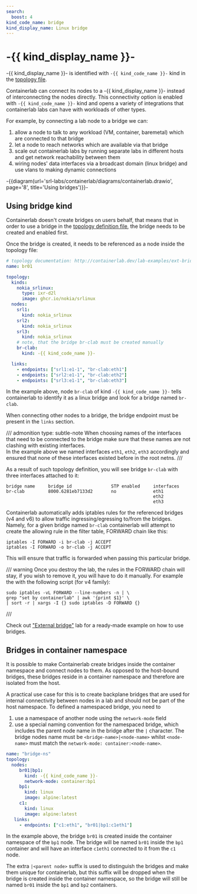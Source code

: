 ```yaml
---
search:
  boost: 4
kind_code_name: bridge
kind_display_name: Linux bridge
---
```

<script type="text/javascript" src="https://viewer.diagrams.net/js/viewer-static.min.js" async></script>

# -{{ kind_display_name }}-
-{{ kind_display_name }}- is identified with `-{{ kind_code_name }}-` kind in the [topology file](../topo-def-file.md).

Containerlab can connect its nodes to a -{{ kind_display_name }}- instead of interconnecting the nodes directly. This connectivity option is enabled with `-{{ kind_code_name }}-` kind and opens a variety of integrations that containerlab labs can have with workloads of other types.

For example, by connecting a lab node to a bridge we can:

1. allow a node to talk to any workload (VM, container, baremetal) which are connected to that bridge
2. let a node to reach networks which are available via that bridge
3. scale out containerlab labs by running separate labs in different hosts and get network reachability between them
4. wiring nodes' data interfaces via a broadcast domain (linux bridge) and use vlans to making dynamic connections

-{{diagram(url='srl-labs/containerlab/diagrams/containerlab.drawio', page='8', title='Using bridges')}}-

## Using bridge kind

Containerlab doesn't create bridges on users behalf, that means that in order to use a bridge in the [topology definition file](../topo-def-file.md), the bridge needs to be created and enabled first.

Once the bridge is created, it needs to be referenced as a node inside the topology file:

```yaml
# topology documentation: http://containerlab.dev/lab-examples/ext-bridge/
name: br01

topology:
  kinds:
    nokia_srlinux:
      type: ixr-d2l
      image: ghcr.io/nokia/srlinux
  nodes:
    srl1:
      kind: nokia_srlinux
    srl2:
      kind: nokia_srlinux
    srl3:
      kind: nokia_srlinux
    # note, that the bridge br-clab must be created manually
    br-clab:
      kind: -{{ kind_code_name }}-

  links:
    - endpoints: ["srl1:e1-1", "br-clab:eth1"]
    - endpoints: ["srl2:e1-1", "br-clab:eth2"]
    - endpoints: ["srl3:e1-1", "br-clab:eth3"]
```

In the example above, node `br-clab` of kind `-{{ kind_code_name }}-` tells containerlab to identify it as a linux bridge and look for a bridge named `br-clab`.

When connecting other nodes to a bridge, the bridge endpoint must be present in the `links` section.

/// admonition
    type: subtle-note
When choosing names of the interfaces that need to be connected to the bridge make sure that these names are not clashing with existing interfaces.  
In the example above we named interfaces `eth1`, `eth2`, `eth3` accordingly and ensured that none of these interfaces existed before in the root netns.
///

As a result of such topology definition, you will see bridge `br-clab` with three interfaces attached to it:

```
bridge name     bridge id               STP enabled     interfaces
br-clab         8000.6281eb7133d2       no              eth1
                                                        eth2
                                                        eth3
```

Containerlab automatically adds iptables rules for the referenced bridges (v4 and v6) to allow traffic ingressing/egressing to/from the bridges. Namely, for a given bridge named `br-clab` containerlab will attempt to create the allowing rule in the filter table, FORWARD chain like this:

```
iptables -I FORWARD -i br-clab -j ACCEPT
iptables -I FORWARD -o br-clab -j ACCEPT
```

This will ensure that traffic is forwarded when passing this particular bridge.

/// warning
Once you destroy the lab, the rules in the FORWARD chain will stay, if you wish to remove it, you will have to do it manually. For example the with the following script (for v4 family):

```
sudo iptables -vL FORWARD --line-numbers -n | \
grep "set by containerlab" | awk '{print $1}' \
| sort -r | xargs -I {} sudo iptables -D FORWARD {}
```

///

Check out ["External bridge"](../../lab-examples/ext-bridge.md) lab for a ready-made example on how to use bridges.

## Bridges in container namespace

It is possible to make Containerlab create bridges inside the container namespace and connect nodes to them. As opposed to the host-bound bridges, these bridges reside in a container namespace and therefore are isolated from the host.

A practical use case for this is to create backplane bridges that are used for internal connectivity between nodes in a lab and should not be part of the host namespace. To defined a namespaced bridge, you need to

1. use a namespace of another node using the `network-mode` field
2. use a special naming convention for the namespaced bridge, which includes the parent node name in the bridge after the `|` character. The bridge nodes name must be `<bridge-name>|<node-name>` whilst `<node-name>` must match the `network-mode: container:<node-name>`.

```yaml
name: "bridge-ns"
topology:
  nodes:
     br01|bp1:
       kind: -{{ kind_code_name }}-
       network-mode: container:bp1
     bp1:
       kind: linux
       image: alpine:latest
     c1:
       kind: linux
       image: alpine:latest
   links:
     - endpoints: ["c1:eth1", "br01|bp1:c1eth1"]
```

In the example above, the bridge `br01` is created inside the container namespace of the `bp1` node. The bridge will be named `br01` inside the `bp1` container and will have an interface `c1eth1` connected to it from the `c1` node.

The extra `|<parent node>` suffix is used to distinguish the bridges and make them unique for containerlab, but this suffix will be dropped when the bridge is created inside the container namespace, so the bridge will still be named `br01` inside the `bp1` and `bp2` containers.
